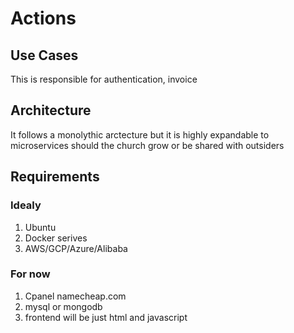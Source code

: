 # Actions

## Use Cases
This is responsible for authentication, invoice

## Architecture
It follows a monolythic arctecture but it is highly expandable to microservices should the church grow or be shared with outsiders

## Requirements
### Idealy
1. Ubuntu
2. Docker serives
3. AWS/GCP/Azure/Alibaba

### For now
1. Cpanel namecheap.com
2. mysql or mongodb
3. frontend will be just html and javascript
